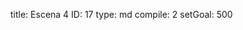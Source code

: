 title:          Escena 4
ID:             17
type:           md
compile:        2
setGoal:        500


